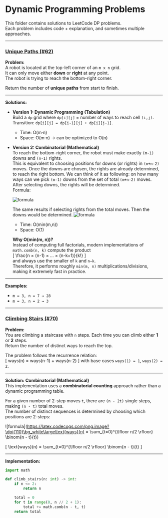 # Dynamic Programming Problems

This folder contains solutions to LeetCode DP problems.  
Each problem includes code + explanation, and sometimes multiple approaches.

---

### [Unique Paths (#62)](0062_unique_paths.py)

**Problem:**  
A robot is located at the top-left corner of an `m x n` grid.  
It can only move either **down** or **right** at any point.  
The robot is trying to reach the bottom-right corner.  

Return the number of **unique paths** from start to finish.

---

**Solutions:**

- **Version 1: Dynamic Programming (Tabulation)**  
  Build a `dp` grid where `dp[i][j]` = number of ways to reach cell `(i,j)`.  
  Transition: `dp[i][j] = dp[i-1][j] + dp[i][j-1]`.  
  - Time: O(m·n)  
  - Space: O(m·n) → can be optimized to O(n)  

- **Version 2: Combinatorial (Mathematical)**  
  To reach the bottom-right corner, the robot must make exactly `(m-1)` downs and `(n-1)` rights.  
  This is equivalent to choosing positions for downs (or rights) in `(m+n-2)` moves.
  Once the downs are chosen, the rights are already determined, to reach the right bottom.
  We can think of it as following: on how many ways can we pick `(m-1)` downs from the set of total `(m+n-2)` moves.
  After selecting downs, the rights will be determined.    
  Formula:  

  ![formula](https://latex.codecogs.com/png.image?\dpi{110}\bg_white\large\binom{m+n-2}{m-1}=\frac{(m+n-2)!}{(m-1)!(n-1)!})

  The same results if selecting rights from the total moves. Then the downs would be determined.
  ![formula](https://latex.codecogs.com/png.image?\dpi{110}\bg_white\large\binom{m+n-2}{n-1}=\frac{(m+n-2)!}{(n-1)!(m+n-21-n+1)!}=\frac{(m+n-2)!}{(n-1)!(m-1)!})

  - Time: O(min(m,n))  
  - Space: O(1)  

  **Why O(min(m, n))?**  
  Instead of computing full factorials, modern implementations of `math.comb(n, k)` compute the product  
  \[
  \frac{n × (n-1) × … × (n-k+1)}{k!}
  \]  
  and always use the smaller of `k` and `n−k`.  
  Therefore, it performs roughly `min(m, n)` multiplications/divisions, making it extremely fast in practice.

---

**Examples:**

- `m = 3, n = 7 → 28`  
- `m = 3, n = 2 → 3`

---

### [Climbing Stairs (#70)](0070_climbing_stairs.py)

**Problem:**  
You are climbing a staircase with `n` steps. Each time you can climb either **1** or **2** steps.  
Return the number of distinct ways to reach the top.

The problem follows the recurrence relation:  
\[
ways(n) = ways(n-1) + ways(n-2)
\]
with base cases `ways(1) = 1`, `ways(2) = 2`.

---

**Solution: Combinatorial (Mathematical)**  
This implementation uses a **combinatorial counting** approach rather than a dynamic programming table.  

For a given number of 2-step moves `t`, there are `(n - 2t)` single steps, making `(n - t)` total moves.  
The number of distinct sequences is determined by choosing which positions are 2-steps:


![formula](https://latex.codecogs.com/png.image?\dpi{110}\bg_white\large\text{ways}(n) = \sum_{t=0}^{\lfloor n/2 \rfloor} \binom{n - t}{t})

\[
\text{ways}(n) = \sum_{t=0}^{\lfloor n/2 \rfloor} \binom{n - t}{t}
\]

---

**Implementation:**

```python
import math

def climb_stairs(n: int) -> int:
    if n <= 2:
        return n

    total = 0
    for t in range(0, n // 2 + 1):
        total += math.comb(n - t, t)
    return total
